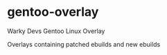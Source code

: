 # gentoo-overlay
Warky Devs Gentoo Linux Overlay

Overlays containing patched ebuilds and new ebuilds